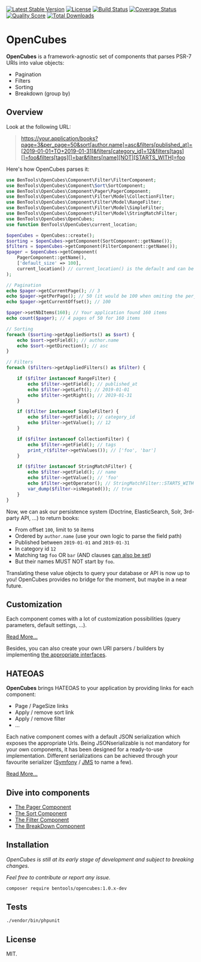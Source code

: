 [![Latest Stable Version](https://poser.pugx.org/bentools/opencubes/v/stable)](https://packagist.org/packages/bentools/opencubes)
[![License](https://poser.pugx.org/bentools/opencubes/license)](https://packagist.org/packages/bentools/opencubes)
[![Build Status](https://img.shields.io/travis/bpolaszek/opencubes/master.svg?style=flat-square)](https://travis-ci.org/bpolaszek/opencubes)
[![Coverage Status](https://coveralls.io/repos/github/bpolaszek/opencubes/badge.svg?branch=master)](https://coveralls.io/github/bpolaszek/opencubes?branch=master)
[![Quality Score](https://img.shields.io/scrutinizer/g/bpolaszek/opencubes.svg?style=flat-square)](https://scrutinizer-ci.com/g/bpolaszek/opencubes)
[![Total Downloads](https://poser.pugx.org/bentools/opencubes/downloads)](https://packagist.org/packages/bentools/opencubes)

# OpenCubes

**OpenCubes** is a framework-agnostic set of components that parses PSR-7 URIs into value objects:

- Pagination
- Filters
- Sorting
- Breakdown (group by)

## Overview

Look at the following URL: 

> https://your.application/books?page=3&per_page=50&sort[author.name]=asc&filters[published_at]=[2019-01-01+TO+2019-01-31]&filters[category_id]=12&filters[tags][]=foo&filters[tags][]=bar&filters[name][NOT][STARTS_WITH]=foo

Here's how OpenCubes parses it:

```php
use BenTools\OpenCubes\Component\Filter\FilterComponent;
use BenTools\OpenCubes\Component\Sort\SortComponent;
use BenTools\OpenCubes\Component\Pager\PagerComponent;
use BenTools\OpenCubes\Component\Filter\Model\CollectionFilter;
use BenTools\OpenCubes\Component\Filter\Model\RangeFilter;
use BenTools\OpenCubes\Component\Filter\Model\SimpleFilter;
use BenTools\OpenCubes\Component\Filter\Model\StringMatchFilter;
use BenTools\OpenCubes\OpenCubes;
use function BenTools\OpenCubes\current_location;

$openCubes = OpenCubes::create();
$sorting = $openCubes->getComponent(SortComponent::getName());
$filters = $openCubes->getComponent(FilterComponent::getName());
$pager = $openCubes->getComponent(
    PagerComponent::getName(),
    ['default_size' => 100],
    current_location() // current_location() is the default and can be replaced by any PSR-7 Uri object
);

// Pagination
echo $pager->getCurrentPage(); // 3
echo $pager->getPerPage(); // 50 (it would be 100 when omiting the per_page parameter)
echo $pager->getCurrentOffset(); // 100

$pager->setNbItems(160); // Your application found 160 items
echo count($pager); // 4 pages of 50 for 160 items

// Sorting
foreach ($sorting->getAppliedSorts() as $sort) {
    echo $sort->getField(); // author.name
    echo $sort->getDirection(); // asc
}

// Filters
foreach ($filters->getAppliedFilters() as $filter) {

    if ($filter instanceof RangeFilter) {
        echo $filter->getField(); // published_at
        echo $filter->getLeft(); // 2019-01-01
        echo $filter->getRight(); // 2019-01-31
    }

    if ($filter instanceof SimpleFilter) {
        echo $filter->getField(); // category_id
        echo $filter->getValue(); // 12
    }

    if ($filter instanceof CollectionFilter) {
        echo $filter->getField(); // tags
        print_r($filter->getValues()); // ['foo', 'bar']
    }

    if ($filter instanceof StringMatchFilter) {
        echo $filter->getField(); // name
        echo $filter->getValue(); // 'foo'
        echo $filter->getOperator(); // StringMatchFilter::STARTS_WITH
        var_dump($filter->isNegated()); // true
    }
}
```

Now, we can ask our persistence system (Doctrine, ElasticSearch, Solr, 3rd-party API, ...) to return books:

- From offset `100`, limit to `50` items
- Ordered by `author.name` (use your own logic to parse the field path)
- Published between `2019-01-01` and `2019-01-31`
- In category id `12`
- Matching tag `foo` OR `bar` (AND clauses [can also be set](doc/Filter.md))
- But their names MUST NOT start by `foo`.

Translating these value objects to query your database or API is now up to you! OpenCubes provides no bridge for the moment, but maybe in a near future.


## Customization

Each component comes with a lot of customization possibilities (query parameters, default settings, ...).

[Read More...](doc/Customization.md)

Besides, you can also create your own URI parsers / builders by implementing [the appropriate interfaces](src/Component/Pager/PagerUriManagerInterface.php).

## HATEOAS

**OpenCubes** brings HATEOAS to your application by providing links for each component:

- Page / PageSize links
- Apply / remove sort link
- Apply / remove filter
- ...

Each native component comes with a default JSON serialization which exposes the appropriate Urls. Being JSONserializable is not mandatory for your own components, it has been designed for a ready-to-use implementation. 
Different serializations can be achieved through your favourite serializer ([Symfony](https://symfony.com/doc/current/components/serializer.html) / [JMS](https://jmsyst.com/libs/serializer) to name a few).

[Read More...](doc/HATEOAS.md)

## Dive into components

- [The Pager Component](doc/Pager.md)
- [The Sort Component](doc/Sort.md)
- [The Filter Component](doc/Filter.md)
- [The BreakDown Component](doc/BreakDown.md)


## Installation

_OpenCubes is still at its early stage of development and subject to breaking changes._
 
_Feel free to contribute or report any issue._ 

```bash
composer require bentools/opencubes:1.0.x-dev
```

## Tests

```bash
./vendor/bin/phpunit
```


## License

MIT.